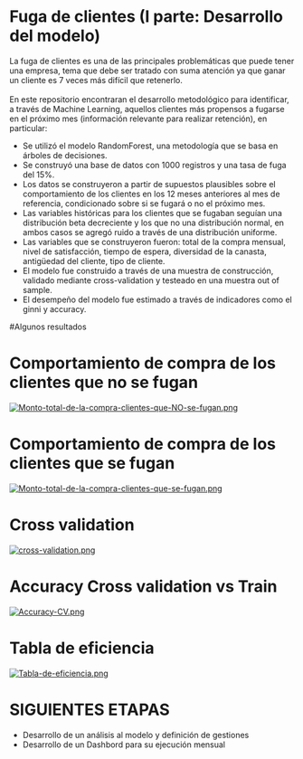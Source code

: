 # Fuga de clientes (I parte: Desarrollo del modelo)

La fuga de clientes es una de las principales problemáticas que puede tener una empresa, tema que debe ser tratado con suma atención ya que ganar un cliente es 7 veces más difícil que retenerlo.\
\
En este repositorio encontraran el desarrollo metodológico para identificar, a través de Machine Learning, aquellos clientes más propensos a fugarse en el próximo mes (información relevante para realizar retención), en particular:

* Se utilizó el modelo RandomForest, una metodología que se basa en árboles de decisiones.
* Se construyó una base de datos con 1000 registros y una tasa de fuga del 15%.
* Los datos se construyeron a partir de supuestos plausibles sobre el comportamiento de los clientes en los 12 meses anteriores al mes de referencia, condicionado sobre si se fugará o no el próximo mes.
* Las variables históricas para los clientes que se fugaban seguían una distribución beta decreciente y los que no una distribución normal, en ambos casos se agregó ruido a través de una distribución uniforme.
* Las variables que se construyeron fueron: total de la compra mensual, nivel de satisfacción, tiempo de espera, diversidad de la canasta, antigüedad del cliente, tipo de cliente.
* El modelo fue construido a través de una muestra de construcción, validado mediante cross-validation y testeado en una muestra out of sample.
* El desempeño del modelo fue estimado a través de indicadores como el ginni y accuracy.

#Algunos resultados

# Comportamiento de compra de los clientes que no se fugan
[![Monto-total-de-la-compra-clientes-que-NO-se-fugan.png](https://i.postimg.cc/yxpcTksh/Monto-total-de-la-compra-clientes-que-NO-se-fugan.png)](https://postimg.cc/4HtYf4Kn)

# Comportamiento de compra de los clientes que se fugan 
[![Monto-total-de-la-compra-clientes-que-se-fugan.png](https://i.postimg.cc/nV34xwBs/Monto-total-de-la-compra-clientes-que-se-fugan.png)](https://postimg.cc/w3syc2WH)

# Cross validation
[![cross-validation.png](https://i.postimg.cc/GpfRrKMk/cross-validation.png)](https://postimg.cc/kVWzvQP4)

# Accuracy Cross validation vs Train
[![Accuracy-CV.png](https://i.postimg.cc/9f02vKBm/Accuracy-CV.png)](https://postimg.cc/DS9RGCDH)


# Tabla de eficiencia
[![Tabla-de-eficiencia.png](https://i.postimg.cc/nhF5SW43/Tabla-de-eficiencia.png)](https://postimg.cc/mtn8t869)

# SIGUIENTES ETAPAS
* Desarrollo de un análisis al modelo y definición de gestiones
* Desarrollo de un Dashbord para su ejecución mensual
